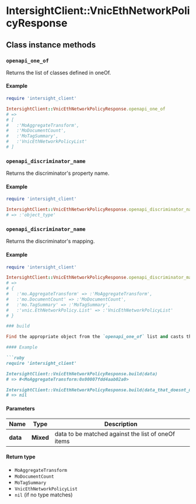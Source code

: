 # IntersightClient::VnicEthNetworkPolicyResponse

## Class instance methods

### `openapi_one_of`

Returns the list of classes defined in oneOf.

#### Example

```ruby
require 'intersight_client'

IntersightClient::VnicEthNetworkPolicyResponse.openapi_one_of
# =>
# [
#   :'MoAggregateTransform',
#   :'MoDocumentCount',
#   :'MoTagSummary',
#   :'VnicEthNetworkPolicyList'
# ]
```

### `openapi_discriminator_name`

Returns the discriminator's property name.

#### Example

```ruby
require 'intersight_client'

IntersightClient::VnicEthNetworkPolicyResponse.openapi_discriminator_name
# => :'object_type'
```

### `openapi_discriminator_name`

Returns the discriminator's mapping.

#### Example

```ruby
require 'intersight_client'

IntersightClient::VnicEthNetworkPolicyResponse.openapi_discriminator_mapping
# =>
# {
#   :'mo.AggregateTransform' => :'MoAggregateTransform',
#   :'mo.DocumentCount' => :'MoDocumentCount',
#   :'mo.TagSummary' => :'MoTagSummary',
#   :'vnic.EthNetworkPolicy.List' => :'VnicEthNetworkPolicyList'
# }

### build

Find the appropriate object from the `openapi_one_of` list and casts the data into it.

#### Example

```ruby
require 'intersight_client'

IntersightClient::VnicEthNetworkPolicyResponse.build(data)
# => #<MoAggregateTransform:0x00007fdd4aab02a0>

IntersightClient::VnicEthNetworkPolicyResponse.build(data_that_doesnt_match)
# => nil
```

#### Parameters

| Name | Type | Description |
| ---- | ---- | ----------- |
| **data** | **Mixed** | data to be matched against the list of oneOf items |

#### Return type

- `MoAggregateTransform`
- `MoDocumentCount`
- `MoTagSummary`
- `VnicEthNetworkPolicyList`
- `nil` (if no type matches)

